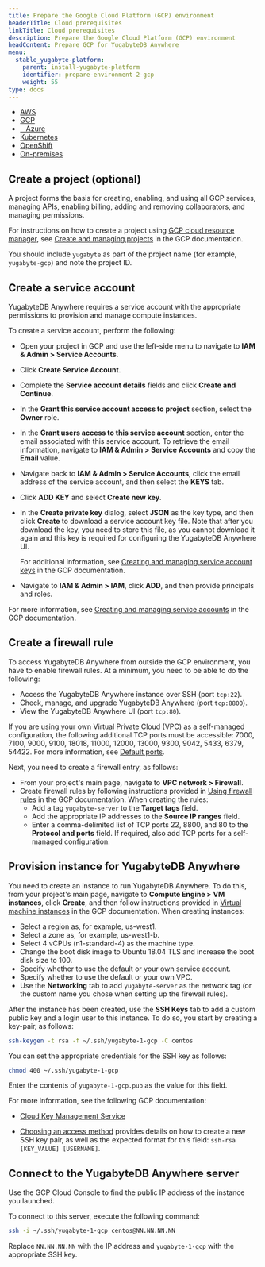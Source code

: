 ```yaml
---
title: Prepare the Google Cloud Platform (GCP) environment
headerTitle: Cloud prerequisites
linkTitle: Cloud prerequisites
description: Prepare the Google Cloud Platform (GCP) environment
headContent: Prepare GCP for YugabyteDB Anywhere
menu:
  stable_yugabyte-platform:
    parent: install-yugabyte-platform
    identifier: prepare-environment-2-gcp
    weight: 55
type: docs
---
```


<ul class="nav nav-tabs-alt nav-tabs-yb">

  <li>
    <a href="../aws/" class="nav-link">
      <i class="fa-brands fa-aws" aria-hidden="true"></i>
      AWS
    </a>
  </li>

  <li>
    <a href="../gcp/" class="nav-link active">
       <i class="fa-brands fa-google" aria-hidden="true"></i>
      GCP
    </a>
  </li>

  <li>
    <a href="../azure/" class="nav-link">
      <i class="icon-azure" aria-hidden="true"></i>
      &nbsp;&nbsp; Azure
    </a>
  </li>

  <li>
    <a href="../kubernetes/" class="nav-link">
      <i class="fa-regular fa-dharmachakra" aria-hidden="true"></i>
      Kubernetes
    </a>
  </li>

<li>
    <a href="../openshift/" class="nav-link">
      <i class="fa-brands fa-redhat" aria-hidden="true"></i>
      OpenShift
    </a>
 </li>

  <li>
    <a href="../on-premises/" class="nav-link">
      <i class="fa-solid fa-building" aria-hidden="true"></i>
      On-premises
    </a>
  </li>

</ul>

## Create a project (optional)

A project forms the basis for creating, enabling, and using all GCP services, managing APIs, enabling billing, adding and removing collaborators, and managing permissions.

For instructions on how to create a project using [GCP cloud resource manager](https://console.cloud.google.com/cloud-resource-manager), see [Create and managing projects](https://cloud.google.com/resource-manager/docs/creating-managing-projects) in the GCP documentation.

You should include `yugabyte` as part of the project name (for example, `yugabyte-gcp`) and note the project ID.

## Create a service account

YugabyteDB Anywhere requires a service account with the appropriate permissions to provision and manage compute instances.

To create a service account, perform the following:

- Open your project in GCP and use the left-side menu to navigate to **IAM & Admin > Service Accounts**.

- Click **Create Service Account**.

- Complete the **Service account details** fields and click **Create and Continue**.

- In the **Grant this service account access to project** section, select the **Owner** role.

- In the **Grant users access to this service account** section, enter the email associated with this service account. To retrieve the email information, navigate to **IAM & Admin > Service Accounts** and copy the **Email** value.

- Navigate back to **IAM & Admin > Service Accounts**, click the email address of the service account, and then select the **KEYS** tab.

- Click **ADD KEY** and select **Create new key**.

- In the **Create private key** dialog, select **JSON** as the key type, and then click **Create** to download a service account key file. Note that after you download the key, you need to store this file, as you cannot download it again and this key is required for configuring the YugabyteDB Anywhere UI.

  For additional information, see [Creating and managing service account keys](https://cloud.google.com/iam/docs/creating-managing-service-account-keys) in the GCP documentation.

- Navigate to **IAM & Admin > IAM**, click **ADD**, and then provide principals and roles.

For more information, see [Creating and managing service accounts](https://cloud.google.com/iam/docs/creating-managing-service-accounts) in the GCP documentation.

## Create a firewall rule

To access YugabyteDB Anywhere from outside the GCP environment, you have to enable firewall rules. At a minimum, you need to be able to do the following:

- Access the YugabyteDB Anywhere instance over SSH (port `tcp:22`).
- Check, manage, and upgrade YugabyteDB Anywhere (port `tcp:8800`).
- View the YugabyteDB Anywhere UI (port `tcp:80`).

If you are using your own Virtual Private Cloud (VPC) as a self-managed configuration, the following additional TCP ports must be accessible: 7000, 7100, 9000, 9100, 18018, 11000, 12000, 13000, 9300, 9042, 5433, 6379, 54422. For more information, see [Default ports](../../../../reference/configuration/default-ports).

Next, you need to create a firewall entry, as follows:

- From your project's main page, navigate to **VPC network > Firewall**.
- Create firewall rules by following instructions provided in [Using firewall rules](https://cloud.google.com/vpc/docs/using-firewalls) in the GCP documentation. When creating the rules:
  - Add a tag `yugabyte-server` to the **Target tags** field.
  - Add the appropriate IP addresses to the **Source IP ranges** field.
  - Enter a comma-delimited list of TCP ports 22, 8800, and 80 to the **Protocol and ports** field. If required, also add TCP ports for a self-managed configuration.

## Provision instance for YugabyteDB Anywhere

You need to create an instance to run YugabyteDB Anywhere. To do this, from your project's main page, navigate to **Compute Engine > VM instances**, click **Create**, and then follow instructions provided in [Virtual machine instances](https://cloud.google.com/compute/docs/instances) in the GCP documentation. When creating instances:

- Select a region as, for example, us-west1.
- Select a zone as, for example, us-west1-b.
- Select 4 vCPUs (n1-standard-4) as the machine type.
- Change the boot disk image to Ubuntu 18.04 TLS and increase the boot disk size to 100.
- Specify whether to use the default or your own service account.
- Specify whether to use the default or your own VPC.
- Use the **Networking** tab to add `yugabyte-server` as the network tag (or the custom name you chose when setting up the firewall rules).

After the instance has been created, use the **SSH Keys** tab to add a custom public key and a login user to this instance. To do so, you start by creating a key-pair, as follows:

```sh
ssh-keygen -t rsa -f ~/.ssh/yugabyte-1-gcp -C centos
```

You can set the appropriate credentials for the SSH key as follows:

```sh
chmod 400 ~/.ssh/yugabyte-1-gcp
```

Enter the contents of `yugabyte-1-gcp.pub` as the value for this field.

For more information, see the following GCP documentation:

- [Cloud Key Management Service](https://cloud.google.com/blog/products/gcp/protect-your-compute-engine-resources-with-keys-managed-in-cloud-key-management-service)

- [Choosing an access method](https://cloud.google.com/compute/docs/instances/access-overview#metadatavalues) provides details on how to create a new SSH key pair, as well as the expected format for this field: `ssh-rsa [KEY_VALUE] [USERNAME]`.

## Connect to the YugabyteDB Anywhere server

Use the GCP Cloud Console to find the public IP address of the instance you launched.

To connect to this server, execute the following command:

```sh
ssh -i ~/.ssh/yugabyte-1-gcp centos@NN.NN.NN.NN
```

Replace `NN.NN.NN.NN` with the IP address and `yugabyte-1-gcp` with the appropriate SSH key.

